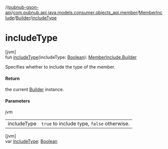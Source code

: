 //[pubnub-gson-api](../../../../index.md)/[com.pubnub.api.java.models.consumer.objects_api.member](../../index.md)/[MemberInclude](../index.md)/[Builder](index.md)/[includeType](include-type.md)

# includeType

[jvm]\
fun [includeType](include-type.md)(includeType: [Boolean](https://kotlinlang.org/api/core/kotlin-stdlib/kotlin/-boolean/index.html)): [MemberInclude.Builder](index.md)

Specifies whether to include the type of the member.

#### Return

the current [Builder](index.md) instance.

#### Parameters

jvm

| | |
|---|---|
| includeType | `true` to include type, `false` otherwise. |

[jvm]\
var [includeType](include-type.md): [Boolean](https://kotlinlang.org/api/core/kotlin-stdlib/kotlin/-boolean/index.html)
